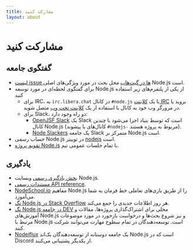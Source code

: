 ```yaml
---
title: مشارکت کنید
layout: about
---
```


# مشارکت کنید

## گفتگوی جامعه

- [لیست issue ها در گیت‌هاب](https://github.com/nodejs/node/issues) محل بحث در مورد ویژگی‌های اصلی Node.js است.
- برای گفتگوی لحظه‌ای در مورد توسعه Node.js از یکی از پلتفرم‌های زیر استفاده کنید
  - برای IRC، به `irc.libera.chat` در کانال `‎#node.js` با یک [کلاینت IRC](https://en.wikipedia.org/wiki/Comparison_of_Internet_Relay_Chat_clients) بروید یا در مرورگر وب خود به کانال با استفاده از یک [کلاینت تحت وب](https://kiwiirc.com/nextclient/) متصل شوید.
  - برای Slack، دو راه وجود دارد:
    - [OpenJSF Slack](https://slack-invite.openjsf.org/) یک Slack است که توسط بنیاد اجرا می‌شود با چندین کانال Node.js (کانال‌های با پیشوند `‎#nodejs-‎` مربوط به پروژه هستند).
    - [Node Slackers](https://www.nodeslackers.com/) یک جامعه Slack متمرکز بر Node.js است.
- حساب رسمی Node.js در توییتر [nodejs](https://twitter.com/nodejs) است.
- [تقویم پروژه Node.js](https://nodejs.org/calendar) با تمام جلسات عمومی تیم.

## یادگیری

- [بخش یادگیری رسمی](https://nodejs.org/en/learn/) وبسایت Node.js.
- [مستندات رسمی API reference](https://nodejs.org/api/).
- [NodeSchool.io](https://nodeschool.io/) مفاهیم Node.js را از طریق بازی‌های تعاملی خط فرمان به شما می‌آموزد.
- [تگ Node.js در Stack Overflow](https://stackoverflow.com/questions/tagged/node.js) هر روز اطلاعات جدیدی را جمع می‌کند.
- [تگ Node.js در جامعه DEV](https://dev.to/t/node) محلی برای اشتراک‌گذاری پروژه‌ها، مقالات و آموزش‌های Node.js و نیز شروع بحث‌ها و درخواست بازخورد در مورد موضوعات مرتبط با Node.js است. توسعه‌دهندگان در تمام سطوح مهارت می‌توانند شرکت کنند.
- [Nodeiflux](https://discordapp.com/invite/vUsrbjd) یک جامعه دوستانه از توسعه‌دهندگان بک‌اند Node.js است که در Discord از یکدیگر پشتیبانی می‌کنند.
